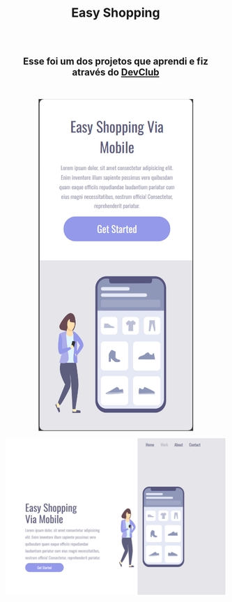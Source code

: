   <center>
  <h1>Easy Shopping</h1>
  <br>
  <br>
  <h2> Esse foi um dos projetos que aprendi e fiz através do <a href=https://rodolfomori.com.br/devclub">DevClub</a></h2>
  </center>
  <br>
  <p align="center">
  <img src="https://github.com/FrancijamesMoura/easy-shopping/blob/master/img/Captura%20de%20tela%202023-12-18%20120519.png?raw=true" />
  </p>

  <p align="center">
  <img src="https://github.com/FrancijamesMoura/easy-shopping/blob/master/img/FireShot%20Capture%20001%20-%20Easy%20-%20Shopping%20branch%20ataulizacao%20-%20127.0.0.1.png?raw=true" />
  </p>

